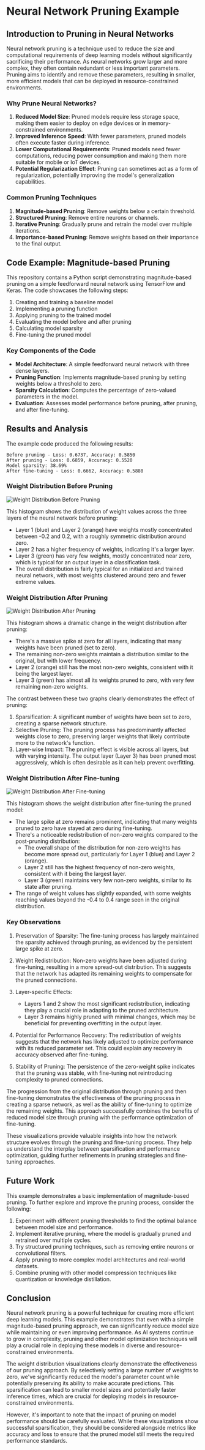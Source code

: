 # Neural Network Pruning Example

## Introduction to Pruning in Neural Networks

Neural network pruning is a technique used to reduce the size and computational requirements of deep learning models without significantly sacrificing their performance. As neural networks grow larger and more complex, they often contain redundant or less important parameters. Pruning aims to identify and remove these parameters, resulting in smaller, more efficient models that can be deployed in resource-constrained environments.

### Why Prune Neural Networks?

1. **Reduced Model Size**: Pruned models require less storage space, making them easier to deploy on edge devices or in memory-constrained environments.
2. **Improved Inference Speed**: With fewer parameters, pruned models often execute faster during inference.
3. **Lower Computational Requirements**: Pruned models need fewer computations, reducing power consumption and making them more suitable for mobile or IoT devices.
4. **Potential Regularization Effect**: Pruning can sometimes act as a form of regularization, potentially improving the model's generalization capabilities.

### Common Pruning Techniques

1. **Magnitude-based Pruning**: Remove weights below a certain threshold.
2. **Structured Pruning**: Remove entire neurons or channels.
3. **Iterative Pruning**: Gradually prune and retrain the model over multiple iterations.
4. **Importance-based Pruning**: Remove weights based on their importance to the final output.

## Code Example: Magnitude-based Pruning

This repository contains a Python script demonstrating magnitude-based pruning on a simple feedforward neural network using TensorFlow and Keras. The code showcases the following steps:

1. Creating and training a baseline model
2. Implementing a pruning function
3. Applying pruning to the trained model
4. Evaluating the model before and after pruning
5. Calculating model sparsity
6. Fine-tuning the pruned model

### Key Components of the Code

- **Model Architecture**: A simple feedforward neural network with three dense layers.
- **Pruning Function**: Implements magnitude-based pruning by setting weights below a threshold to zero.
- **Sparsity Calculation**: Computes the percentage of zero-valued parameters in the model.
- **Evaluation**: Assesses model performance before pruning, after pruning, and after fine-tuning.

## Results and Analysis

The example code produced the following results:

```
Before pruning - Loss: 0.6737, Accuracy: 0.5850
After pruning - Loss: 0.6859, Accuracy: 0.5520
Model sparsity: 38.69%
After fine-tuning - Loss: 0.6662, Accuracy: 0.5880
```

### Weight Distribution Before Pruning

![Weight Distribution Before Pruning](src/visualization/weight_distribution_before_pruning.png)

This histogram shows the distribution of weight values across the three layers of the neural network before pruning:
- Layer 1 (blue) and Layer 2 (orange) have weights mostly concentrated between -0.2 and 0.2, with a roughly symmetric distribution around zero.
- Layer 2 has a higher frequency of weights, indicating it's a larger layer.
- Layer 3 (green) has very few weights, mostly concentrated near zero, which is typical for an output layer in a classification task.
- The overall distribution is fairly typical for an initialized and trained neural network, with most weights clustered around zero and fewer extreme values.

### Weight Distribution After Pruning

![Weight Distribution After Pruning](src/visualization/weight_distribution_after_pruning.png)

This histogram shows a dramatic change in the weight distribution after pruning:
- There's a massive spike at zero for all layers, indicating that many weights have been pruned (set to zero).
- The remaining non-zero weights maintain a distribution similar to the original, but with lower frequency.
- Layer 2 (orange) still has the most non-zero weights, consistent with it being the largest layer.
- Layer 3 (green) has almost all its weights pruned to zero, with very few remaining non-zero weights.

The contrast between these two graphs clearly demonstrates the effect of pruning:
1. Sparsification: A significant number of weights have been set to zero, creating a sparse network structure.
2. Selective Pruning: The pruning process has predominantly affected weights close to zero, preserving larger weights that likely contribute more to the network's function.
3. Layer-wise Impact: The pruning effect is visible across all layers, but with varying intensity. The output layer (Layer 3) has been pruned most aggressively, which is often desirable as it can help prevent overfitting.

### Weight Distribution After Fine-tuning

![Weight Distribution After Fine-tuning](src/visualization/weight_distribution_after_finetuning.png)

This histogram shows the weight distribution after fine-tuning the pruned model:

- The large spike at zero remains prominent, indicating that many weights pruned to zero have stayed at zero during fine-tuning.
- There's a noticeable redistribution of non-zero weights compared to the post-pruning distribution:
  - The overall shape of the distribution for non-zero weights has become more spread out, particularly for Layer 1 (blue) and Layer 2 (orange).
  - Layer 2 still has the highest frequency of non-zero weights, consistent with it being the largest layer.
  - Layer 3 (green) maintains very few non-zero weights, similar to its state after pruning.
- The range of weight values has slightly expanded, with some weights reaching values beyond the -0.4 to 0.4 range seen in the original distribution.


### Key Observations

1. Preservation of Sparsity: The fine-tuning process has largely maintained the sparsity achieved through pruning, as evidenced by the persistent large spike at zero.

2. Weight Redistribution: Non-zero weights have been adjusted during fine-tuning, resulting in a more spread-out distribution. This suggests that the network has adapted its remaining weights to compensate for the pruned connections.

3. Layer-specific Effects:
   - Layers 1 and 2 show the most significant redistribution, indicating they play a crucial role in adapting to the pruned architecture.
   - Layer 3 remains highly pruned with minimal changes, which may be beneficial for preventing overfitting in the output layer.

4. Potential for Performance Recovery: The redistribution of weights suggests that the network has likely adjusted to optimize performance with its reduced parameter set. This could explain any recovery in accuracy observed after fine-tuning.

5. Stability of Pruning: The persistence of the zero-weight spike indicates that the pruning was stable, with fine-tuning not reintroducing complexity to pruned connections.

The progression from the original distribution through pruning and then fine-tuning demonstrates the effectiveness of the pruning process in creating a sparse network, as well as the ability of fine-tuning to optimize the remaining weights. This approach successfully combines the benefits of reduced model size through pruning with the performance optimization of fine-tuning.

These visualizations provide valuable insights into how the network structure evolves through the pruning and fine-tuning process. They help us understand the interplay between sparsification and performance optimization, guiding further refinements in pruning strategies and fine-tuning approaches.

## Future Work

This example demonstrates a basic implementation of magnitude-based pruning. To further explore and improve the pruning process, consider the following:

1. Experiment with different pruning thresholds to find the optimal balance between model size and performance.
2. Implement iterative pruning, where the model is gradually pruned and retrained over multiple cycles.
3. Try structured pruning techniques, such as removing entire neurons or convolutional filters.
4. Apply pruning to more complex model architectures and real-world datasets.
5. Combine pruning with other model compression techniques like quantization or knowledge distillation.

## Conclusion

Neural network pruning is a powerful technique for creating more efficient deep learning models. This example demonstrates that even with a simple magnitude-based pruning approach, we can significantly reduce model size while maintaining or even improving performance. As AI systems continue to grow in complexity, pruning and other model optimization techniques will play a crucial role in deploying these models in diverse and resource-constrained environments.

The weight distribution visualizations clearly demonstrate the effectiveness of our pruning approach. By selectively setting a large number of weights to zero, we've significantly reduced the model's parameter count while potentially preserving its ability to make accurate predictions. This sparsification can lead to smaller model sizes and potentially faster inference times, which are crucial for deploying models in resource-constrained environments.

However, it's important to note that the impact of pruning on model performance should be carefully evaluated. While these visualizations show successful sparsification, they should be considered alongside metrics like accuracy and loss to ensure that the pruned model still meets the required performance standards.
